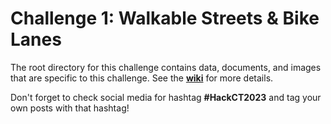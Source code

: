 # Challenge 1: Walkable Streets & Bike Lanes

The root directory for this challenge contains data, documents, and images that are specific to this challenge. See the [**wiki**](https://github.com/HackCTorg/Transportation-Hackathon-2023/wiki) for more details.

Don't forget to check social media for hashtag **#HackCT2023** and tag your own posts with that hashtag!
